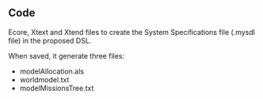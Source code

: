 ## Code

Ecore, Xtext and Xtend files to create the System Specifications file (.mysdl file) in the proposed DSL.

When saved, it generate three files:
- modelAllocation.als
- worldmodel.txt
- modelMissionsTree.txt

